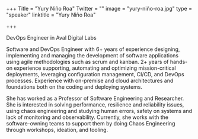 ﻿+++
Title = "Yury Niño Roa"
Twitter = ""
image = "yury-niño-roa.jpg"
type = "speaker"
linktitle = "Yury Niño Roa"

+++

DevOps Engineer in Aval Digital Labs

Software and DevOps Engineer with 6+ years of experience designing, implementing and managing the development of software applications using agile methodologies such as scrum and kanban. 2+ years of hands-on experience supporting, automating and optimizing mission-critical deployments, leveraging configuration management, CI/CD, and DevOps processes. Experience with on-premise and cloud architectures and foundations both on the coding and deploying systems. 

She has worked as a Professor of Software Engineering and Researcher. She is interested in solving performance, resilience and reliability issues, using chaos engineering and studying human errors, safety on systems and lack of monitoring and observability. Currently, she works with the software-owning teams to support them by doing Chaos Engineering through workshops, ideation, and tooling. 
